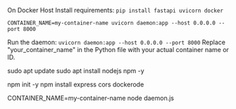On Docker Host
Install requirements:
`pip install fastapi uvicorn docker`

`CONTAINER_NAME=my-container-name uvicorn daemon:app --host 0.0.0.0 --port 8000`

Run the daemon:
`uvicorn daemon:app --host 0.0.0.0 --port 8000`
Replace "your_container_name" in the Python file with your actual container name or ID.


sudo apt update
sudo apt install nodejs npm -y

npm init -y
npm install express cors dockerode

CONTAINER_NAME=my-container-name node daemon.js


